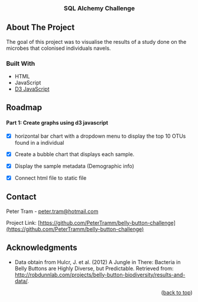  <!-- Improved compatibility of back to top link: See: https://github.com/othneildrew/Best-README-Template/pull/73 -->
<a name="readme-top"></a>


<h3 align="center">SQL Alchemy Challenge</h3>

  <p align="center">
  </p>

<!-- ABOUT THE PROJECT -->
## About The Project

<p>The goal of this project was to visualise the results of a study done on the microbes that colonised individuals navels.

</p>

### Built With

* HTML
* JavaScript
* [D3 JavaScript](https://d3js.org/)

<!-- ROADMAP -->
## Roadmap

#### Part 1: Create graphs using d3 javascript
- [x] horizontal bar chart with a dropdown menu to display the top 10 OTUs found in a individual

- [x] Create a bubble chart that displays each sample.

- [x] Display the sample metadata (Demographic info)

- [x] Connect html file to static file

<!-- CONTACT -->
## Contact

Peter Tram  - peter.tram@hotmail.com

Project Link: [https://github.com/PeterTramm/belly-button-challenge](https://github.com/PeterTramm/belly-button-challenge)

<!-- ACKNOWLEDGMENTS -->
## Acknowledgments

* Data obtain from Hulcr, J. et al. (2012) A Jungle in There: Bacteria in Belly Buttons are Highly Diverse, but Predictable. Retrieved from: http://robdunnlab.com/projects/belly-button-biodiversity/results-and-data/.

<p align="right">(<a href="#readme-top">back to top</a>)</p>

